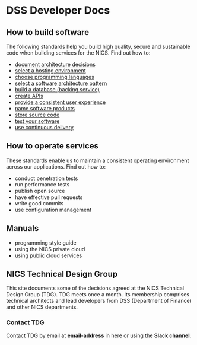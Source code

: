 # DSS Developer Docs

## How to build software

The following standards help you build high quality, secure and sustainable code when building services for the NICS. Find out how to:

- [document architecture decisions](documentation/standards/architecture-decisions)
- [select a hosting environment](documentation/standards/hosting)
- [choose programming languages](documentation/standards/programming-languages)
- [select a software architecture pattern](documentation/standards/software-architecture-pattern)
- [build a database (backing service)](documentation/standards/backing-service)
- [create APIs](documentation/standards/api)
- [provide a consistent user experience](documentation/standards/ux)
- [name software products](documentation/standards/naming-software-products)
- [store source code](documentation/standards/source-code)
- [test your software](documentation/standards/testing)
- [use continuous delivery](documentation/standards/continuous-delivery)

## How to operate services

These standards enable us to maintain a consistent operating environment across our applications.
Find out how to:

- conduct penetration tests
- run performance tests
- publish open source
- have effective pull requests
- write good commits
- use configuration management

## Manuals

- programming style guide
- using the NICS private cloud
- using public cloud services

## NICS Technical Design Group

This site documents some of the decisions agreed at the NICS Technical Design Group (TDG).
TDG meets once a month. Its membership comprises technical architects and lead developers
from DSS (Department of Finance) and other NICS departments.

### Contact TDG

Contact TDG by email at **email-address** in here or using the **Slack channel**.
